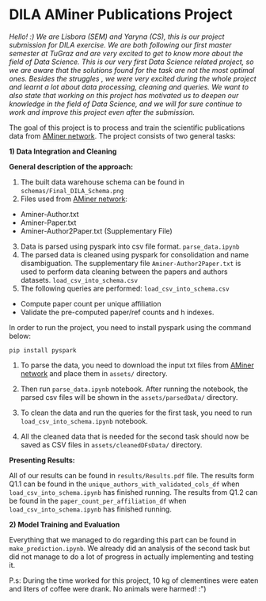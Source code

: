 # DILA AMiner Publications Project
_Hello! :) We are Lisbora (SEM) and Yaryna (CS), this is our project submission for DILA exercise. We are both following 
our first master semester at TuGraz and are very excited to get to know more about the field of Data Science. This is our
very first Data Science related project, so we are aware that the solutions found for the task are not the most optimal ones.
Besides the struggles , we were very excited during the whole project and learnt a lot about data processing, cleaning and queries.
We want to also state that working on this project has motivated us to deepen our knowledge in the field of Data Science, 
and we will for sure continue to work and improve this project even after the submission._

The goal of this project is to process and train the scientific publications data from
[AMiner network](https://www.aminer.org/aminernetwork). The project consists of two general tasks:

**1) Data Integration and Cleaning**


**General description of the approach:** 

1. The built data warehouse schema can be found in `schemas/Final_DILA_Schema.png`
2. Files used from [AMiner network](https://www.aminer.org/aminernetwork):
* Aminer-Author.txt
* Aminer-Paper.txt
* Aminer-Author2Paper.txt (Supplementary File)
3. Data is parsed using pyspark into csv file format. `parse_data.ipynb`
4. The parsed data is cleaned using pyspark for consolidation and name disambiguation. The supplementary file 
   `Aminer-Author2Paper.txt` is used to perform data cleaning between the papers and authors datasets. `load_csv_into_schema.csv`
5. The following queries are performed: `load_csv_into_schema.csv`
* Compute paper count per unique affiliation
* Validate the pre-computed paper/ref counts and h indexes.



In order to run the project, you need to install pyspark using the command below:

`pip install pyspark`

1. To parse the data, you need to download the input txt files from 
[AMiner network](https://www.aminer.org/aminernetwork) and place them in `assets/` directory.

2. Then run `parse_data.ipynb` notebook. After running the notebook, the parsed csv files will be shown in the 
   `assets/parsedData/` directory.

3. To clean the data and run the queries for the first task, you need to run `load_csv_into_schema.ipynb` notebook. 

4. All the cleaned data that is needed for the second task should now be saved as CSV files in `assets/cleanedDFsData/` 
   directory. 

**Presenting Results:**

All of our results can be found in `results/Results.pdf` file.
The results form Q1.1 can be found in the `unique_authors_with_validated_cols_df` when `load_csv_into_schema.ipynb` 
has finished running.
The results from Q1.2 can be found in the `paper_count_per_affiliation_df` when `load_csv_into_schema.ipynb` has
finished running.


**2) Model Training and Evaluation**

Everything that we managed to do regarding this part can be found in `make_prediction.ipynb`.
We already did an analysis of the second task but did not manage to do a lot of progress in actually implementing 
and testing it.


P.s: During the time worked for this project, 10 kg of clementines were eaten and liters of coffee were drank. No animals were harmed! :") 